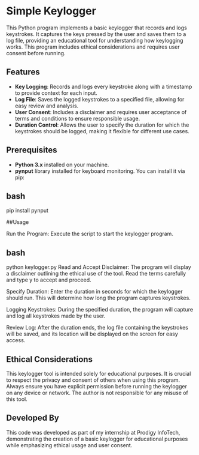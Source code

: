 # Simple Keylogger

This Python program implements a basic keylogger that records and logs keystrokes. It captures the keys pressed by the user and saves them to a log file, providing an educational tool for understanding how keylogging works. This program includes ethical considerations and requires user consent before running.

## Features

- **Key Logging**: Records and logs every keystroke along with a timestamp to provide context for each input.
- **Log File**: Saves the logged keystrokes to a specified file, allowing for easy review and analysis.
- **User Consent**: Includes a disclaimer and requires user acceptance of terms and conditions to ensure responsible usage.
- **Duration Control**: Allows the user to specify the duration for which the keystrokes should be logged, making it flexible for different use cases.

## Prerequisites

- **Python 3.x** installed on your machine.
- **pynput** library installed for keyboard monitoring. You can install it via pip:

## bash
  pip install pynput

##Usage

Run the Program: Execute the script to start the keylogger program.

## bash

python keylogger.py
Read and Accept Disclaimer: The program will display a disclaimer outlining the ethical use of the tool. Read the terms carefully and type y to accept and proceed.

Specify Duration: Enter the duration in seconds for which the keylogger should run. This will determine how long the program captures keystrokes.

Logging Keystrokes: During the specified duration, the program will capture and log all keystrokes made by the user.

Review Log: After the duration ends, the log file containing the keystrokes will be saved, and its location will be displayed on the screen for easy access.

## Ethical Considerations

This keylogger tool is intended solely for educational purposes. It is crucial to respect the privacy and consent of others when using this program. Always ensure you have explicit permission before running the keylogger on any device or network. The author is not responsible for any misuse of this tool.

## Developed By

This code was developed as part of my internship at Prodigy InfoTech, demonstrating the creation of a basic keylogger for educational purposes while emphasizing ethical usage and user consent.